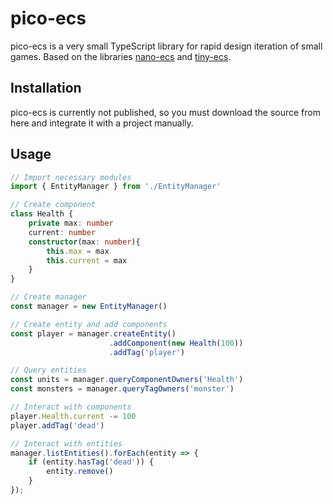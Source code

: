 # pico-ecs

pico-ecs is a very small TypeScript library for rapid design iteration of small games. Based on the libraries [nano-ecs](https://github.com/noffle/nano-ecs) and [tiny-ecs](https://github.com/bvalosek/tiny-ecs).

## Installation
pico-ecs is currently not published, so you must download the source from here and integrate it with a project manually.

## Usage
```ts
// Import necessary modules
import { EntityManager } from './EntityManager'

// Create component
class Health {
    private max: number
    current: number
    constructor(max: number){
        this.max = max
        this.current = max
    }
}

// Create manager
const manager = new EntityManager()

// Create entity and add components
const player = manager.createEntity()
                      .addComponent(new Health(100))
                      .addTag('player')

// Query entities
const units = manager.queryComponentOwners('Health')
const monsters = manager.queryTagOwners('monster')

// Interact with components
player.Health.current -= 100
player.addTag('dead')

// Interact with entities
manager.listEntities().forEach(entity => {
    if (entity.hasTag('dead')) {
        entity.remove()
    }
});
```
